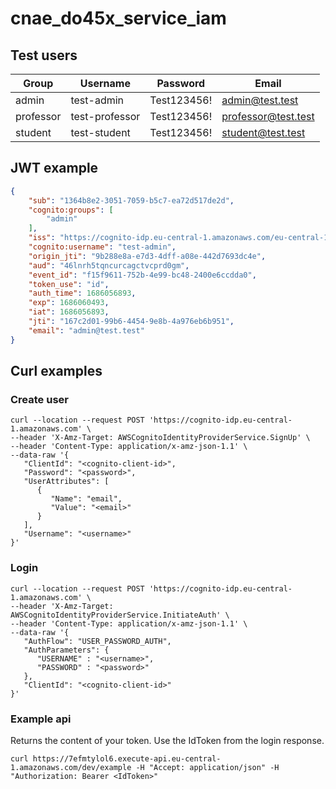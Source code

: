 # cnae_do45x_service_iam

## Test users
| Group  | Username | Password | Email |
| ------------- | ------------- | ------------- | ------------- |
| admin | test-admin | Test123456! | admin@test.test |
| professor | test-professor | Test123456! | professor@test.test |
| student | test-student | Test123456! | student@test.test |

## JWT example
```json
{
    "sub": "1364b8e2-3051-7059-b5c7-ea72d517de2d",
    "cognito:groups": [
        "admin"
    ],
    "iss": "https://cognito-idp.eu-central-1.amazonaws.com/eu-central-1_DRfo8lOHW",
    "cognito:username": "test-admin",
    "origin_jti": "9b288e8a-e7d3-4dff-a08e-442d7693dc4e",
    "aud": "46lnrh5tqncurcagctvcprd0gm",
    "event_id": "f15f9611-752b-4e99-bc48-2400e6ccdda0",
    "token_use": "id",
    "auth_time": 1686056893,
    "exp": 1686060493,
    "iat": 1686056893,
    "jti": "167c2d01-99b6-4454-9e8b-4a976eb6b951",
    "email": "admin@test.test"
}
```

## Curl examples
### Create user
```
curl --location --request POST 'https://cognito-idp.eu-central-1.amazonaws.com' \
--header 'X-Amz-Target: AWSCognitoIdentityProviderService.SignUp' \
--header 'Content-Type: application/x-amz-json-1.1' \
--data-raw '{
   "ClientId": "<cognito-client-id>",
   "Password": "<password>",
   "UserAttributes": [ 
      { 
         "Name": "email",
         "Value": "<email>"
      }
   ],
   "Username": "<username>"
}'
```

### Login
```
curl --location --request POST 'https://cognito-idp.eu-central-1.amazonaws.com' \
--header 'X-Amz-Target: AWSCognitoIdentityProviderService.InitiateAuth' \
--header 'Content-Type: application/x-amz-json-1.1' \
--data-raw '{
   "AuthFlow": "USER_PASSWORD_AUTH",
   "AuthParameters": { 
      "USERNAME" : "<username>",
      "PASSWORD" : "<password>"
   },
   "ClientId": "<cognito-client-id>"
}'
```

### Example api
Returns the content of your token. Use the IdToken from the login response.
```
curl https://7efmtylol6.execute-api.eu-central-1.amazonaws.com/dev/example -H "Accept: application/json" -H "Authorization: Bearer <IdToken>"
```

